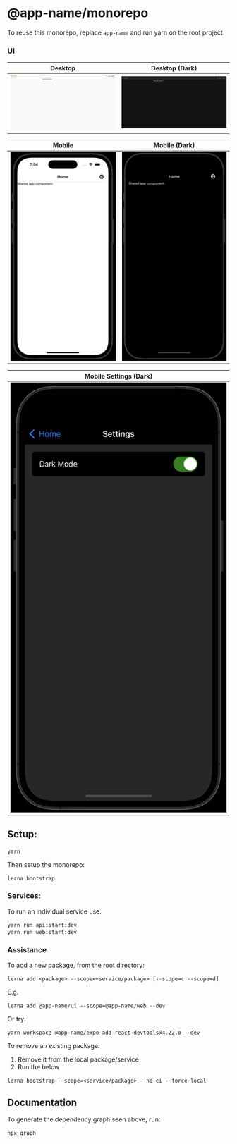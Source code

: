 # @app-name/monorepo

To reuse this monorepo, replace `app-name` and run yarn on the root project.

### UI

Desktop                    |  Desktop (Dark)
:-------------------------:|:-------------------------:
![App web page.](./docs/images/web--light-mode.png) | ![App web page (dark).](./docs/images/web--dark-mode.png)

Mobile                     |  Mobile (Dark)
:-------------------------:|:-------------------------:
![Mobile screen.](./docs/images/app--light-mode.png) | ![Mobile screen (dark).](./docs/images/app--dark-mode.png)

Mobile Settings (Dark)     |
:-------------------------:|
![Mobile Setting screen (dark).](./docs/images/app__settings--dark-mode.png) |

## Setup:

```
yarn
```

Then setup the monorepo:

```
lerna bootstrap
```

### Services:

To run an individual service use:

```
yarn run api:start:dev
yarn run web:start:dev
```

### Assistance

To add a new package, from the root directory:

```
lerna add <package> --scope=<service/package> [--scope=c --scope=d]
```

E.g.

```
lerna add @app-name/ui --scope=@app-name/web --dev
```

Or try:

```
yarn workspace @app-name/expo add react-devtools@4.22.0 --dev
```

To remove an existing package:

1. Remove it from the local package/service
2. Run the below

```
lerna bootstrap --scope=<service/package> --no-ci --force-local
```

## Documentation

To generate the dependency graph seen above, run:

```
npx graph
```
